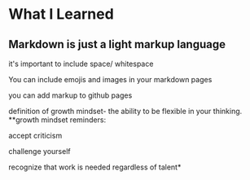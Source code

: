 # What I Learned
## Markdown is just a light markup language
 it's important to include space/ whitespace

You can include emojis and images in your markdown pages

you can add markup to github pages

definition of growth mindset- the ability to be flexible in your thinking.
**growth mindset reminders:

accept criticism

challenge yourself

recognize that work is needed regardless of talent*
